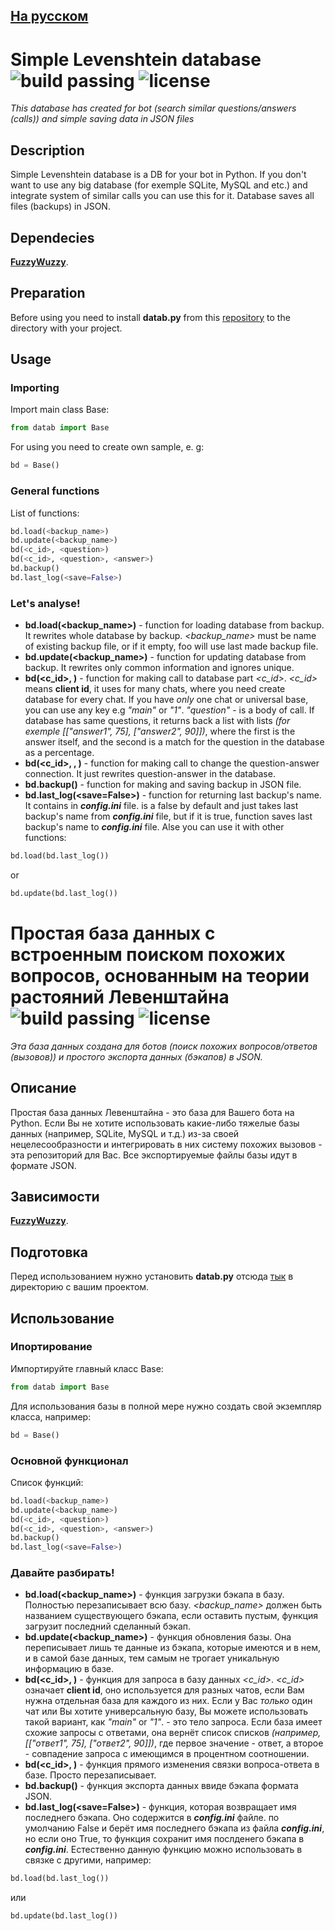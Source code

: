## [На русском](https://github.com/beautiful-white/simple-lev-database/blob/main/README.md#простая-база-данных-с-встроенным-поиском-похожих-вопросов-основанным-на-теории-растояний-левенштайна---)

# Simple Levenshtein database <br> ![build passing](https://img.shields.io/badge/build-passing-brightgreen) ![license](https://img.shields.io/github/license/beautiful-white/simple-lev-database)
*This database has created for bot (search similar questions/answers (calls)) and simple saving data in JSON files*
## Description
Simple Levenshtein database is a DB for your bot in Python. If you don't want to use any big database (for exemple SQLite, MySQL and etc.) and integrate system of similar calls you can use this for it. Database saves all files (backups) in JSON.
## Dependecies
<b><a href="https://github.com/seatgeek/thefuzz">FuzzyWuzzy</a></b>.
## Preparation
Before using you need to install <b>datab.py</b> from this [repository](https://github.com/beautiful-white/simple-lev-database/releases) to the directory with your project.
## Usage
### Importing
Import main class Base:
```python
from datab import Base
```
For using you need to create own sample, e. g:
```python
bd = Base()
```
### General functions
List of functions:
```python
bd.load(<backup_name>)
bd.update(<backup_name>)
bd(<c_id>, <question>)
bd(<c_id>, <question>, <answer>)
bd.backup()
bd.last_log(<save=False>)
```
### Let's analyse!
- <b>bd.load(<backup_name>)</b> - function for loading database from backup. It rewrites whole database by backup. *<backup_name>* must be name of existing backup file, or if it empty, foo will use last made backup file.
- <b>bd.update(<backup_name>)</b> - function for updating database from backup. It rewrites only common information and ignores unique.
- <b>bd(<c_id>, <question>)</b> - function for making call to database part *<c_id>*. *<c_id>* means <b>client id</b>, it uses for many chats, where you need create database for every chat. If you have *only* one chat or universal base, you can use any key e.g *"main"* or *"1"*. *"question"* - is a body of call. If database has same questions, it returns back a list with lists *(for exemple [["answer1", 75], ["answer2", 90]])*, where the first is the answer itself, and the second is a match for the question in the database as a percentage.
- <b>bd(<c_id>, <question>, <answer>)</b> - function for making call to change the question-answer connection. It just rewrites question-answer in the database.
- <b>bd.backup()</b> - function for making and saving backup in JSON file.
- <b>bd.last_log(<save=False>)</b> - function for returning last backup's name. It contains in <b>*config.ini*</b> file. *<save>* is a false by default and just takes last backup's name from <b>*config.ini*</b> file, but if it is true, function saves last backup's name to <b>*config.ini*</b> file. Alse you can use it with other functions:
```python
bd.load(bd.last_log())
```
or 
```python
bd.update(bd.last_log())
```

# Простая база данных с встроенным поиском похожих вопросов, основанным на теории растояний Левенштайна <br> ![build passing](https://img.shields.io/badge/build-passing-brightgreen) ![license](https://img.shields.io/github/license/beautiful-white/simple-lev-database) 
*Эта база данных создана для ботов (поиск похожих вопросов/ответов (вызовов)) и простого экспорта данных (бэкапов) в JSON.*
## Описание
Простая база данных Левенштайна - это база для Вашего бота на Python. Если Вы не хотите использовать какие-либо тяжелые базы данных (например, SQLite, MySQL и т.д.) из-за своей нецелесообразности и интегрировать в них систему похожих вызовов - эта репозиторий для Вас. Все экспортируемые файлы базы идут в формате JSON.
## Зависимости
<b><a href="https://github.com/seatgeek/thefuzz">FuzzyWuzzy</a></b>.
## Подготовка
Перед использованием нужно установить <b>datab.py</b> отсюда [тык](https://github.com/beautiful-white/simple-lev-database/releases) в директорию с вашим проектом.
## Использование
### Ипортирование
Импортируйте главный класс Base:
```python
from datab import Base
```
Для использования базы в полной мере нужно создать свой экземпляр класса, например:
```python
bd = Base()
```
### Основной функционал
Список функций:
```python
bd.load(<backup_name>)
bd.update(<backup_name>)
bd(<c_id>, <question>)
bd(<c_id>, <question>, <answer>)
bd.backup()
bd.last_log(<save=False>)
```
### Давайте разбирать!
- <b>bd.load(<backup_name>)</b> - функция загрузки бэкапа в базу. Полностью перезаписывает всю базу. *<backup_name>* должен быть названием существующего бэкапа, если оставить пустым, функция загрузит последний сделанный бэкап.
- <b>bd.update(<backup_name>)</b> - функция обновления базы. Она переписывает лишь те данные из бэкапа, которые имеются и в нем, и в самой базе данных, тем самым не трогает уникальную информацию в базе.
- <b>bd(<c_id>, <question>)</b> - функция для запроса в базу данных *<c_id>*. *<c_id>* означает <b>client id</b>, оно используется для разных чатов, если Вам нужна отдельная база для каждого из них. Если у Вас *только* один чат или Вы хотите универсальную базу, Вы можете использовать такой вариант, как *"main"* or *"1"*. *<question>* - это тело запроса. Если база имеет схожие запросы с ответами, она вернёт список списков *(например, [["ответ1", 75], ["ответ2", 90]])*, где первое значение - ответ, а второе - совпадение запроса с имеющимся в процентном соотношении.
- <b>bd(<c_id>, <question>)</b> - функция прямого изменения связки вопроса-ответа в базе. Просто перезаписывает.
- <b>bd.backup()</b> - функция экспорта данных ввиде бэкапа формата JSON.
- <b>bd.last_log(<save=False>)</b> - функция, которая возвращает имя последнего бэкапа. Оно содержится в  <b>*config.ini*</b> файле. *<save>* по умолчанию False и берёт имя последнего бэкапа из файла <b>*config.ini*</b>, но если оно True, то функция сохранит имя послденего бэкапа в <b>*config.ini*</b>. Естественно данную функцию можно использовать в связке с другими, например:
```python
bd.load(bd.last_log())
```
или
```python
bd.update(bd.last_log())
```

